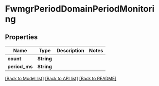 # FwmgrPeriodDomainPeriodMonitoring

## Properties

Name | Type | Description | Notes
------------ | ------------- | ------------- | -------------
**count** | **String** |  |
**period_ms** | **String** |  |

[[Back to Model list]](../README.md#documentation-for-models) [[Back to API list]](../README.md#documentation-for-api-endpoints) [[Back to README]](../README.md)
